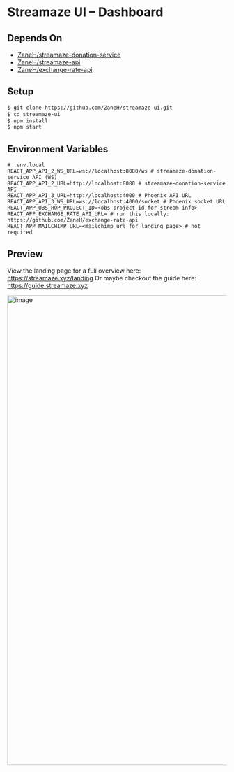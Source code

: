 # Streamaze UI – Dashboard

## Depends On

- [ZaneH/streamaze-donation-service](https://github.com/ZaneH/streamaze-donation-service)
- [ZaneH/streamaze-api](https://github.com/ZaneH/streamaze-api)
- [ZaneH/exchange-rate-api](https://github.com/ZaneH/exchange-rate-api)

## Setup

```bash
$ git clone https://github.com/ZaneH/streamaze-ui.git
$ cd streamaze-ui
$ npm install
$ npm start
```

## Environment Variables

```
# .env.local
REACT_APP_API_2_WS_URL=ws://localhost:8080/ws # streamaze-donation-service API (WS)
REACT_APP_API_2_URL=http://localhost:8080 # streamaze-donation-service API
REACT_APP_API_3_URL=http://localhost:4000 # Phoenix API URL
REACT_APP_API_3_WS_URL=ws://localhost:4000/socket # Phoenix socket URL
REACT_APP_OBS_HOP_PROJECT_ID=<obs project id for stream info>
REACT_APP_EXCHANGE_RATE_API_URL= # run this locally: https://github.com/ZaneH/exchange-rate-api
REACT_APP_MAILCHIMP_URL=<mailchimp url for landing page> # not required
```

## Preview

View the landing page for a full overview here: https://streamaze.xyz/landing
Or maybe checkout the guide here: https://guide.streamaze.xyz

<img width="1075" alt="image" src="https://github.com/ZaneH/streamaze-ui/assets/8400251/d0d455c3-f39b-41c7-9cf6-dd2eeec181d1">

